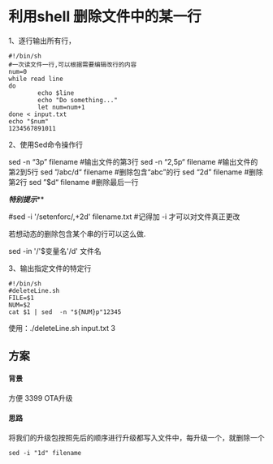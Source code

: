 # 利用shell 删除文件中的某一行

1、逐行输出所有行，

```shell
#!/bin/sh  
#一次读文件一行,可以根据需要编辑改行的内容
num=0  
while read line  
do        
        echo $line
        echo "Do something..."  
        let num=num+1  
done < input.txt  
echo "$num" 
1234567891011
```

2、使用Sed命令操作行

sed -n “3p” filename     #输出文件的第3行 
 sed -n “2,5p“ filename   #输出文件的第2到5行 
 sed ”/abc/d“ filename    #删除包含“abc”的行 
 sed “2d” filename        #删除第2行 
 sed ”$d“ filename        #删除最后一行

*********************特别提示***********************

 \#sed -i '/setenforc/,+2d' filename.txt  #记得加 -i 才可以对文件真正更改

 若想动态的删除包含某个串的行可以这么做.

 sed -in '/'$变量名'/d' 文件名



3、输出指定文件的特定行

```shell
#!/bin/sh
#deleteLine.sh
FILE=$1      
NUM=$2      
cat $1 | sed  -n "${NUM}p"12345
```

使用：./deleteLine.sh input.txt 3



## 方案

#### 背景

方便 3399 OTA升级

#### 思路

将我们的升级包按照先后的顺序进行升级都写入文件中，每升级一个，就删除一个

```shell
sed -i "1d" filename
```





